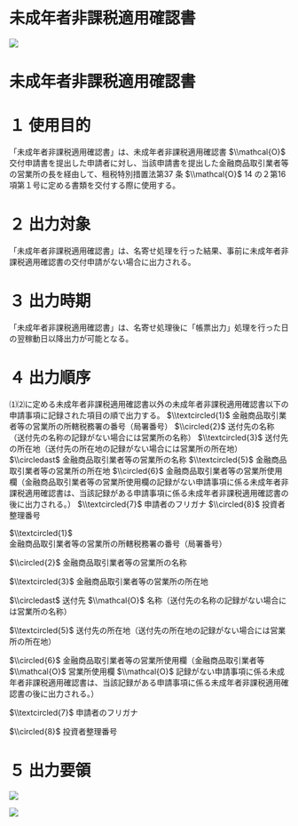 # 未成年者非課税適用確認書

![](https://www.nta.go.jp/tmp/cc1d82c9-1c65-4039-b376-3e553b8f0601/images/79cf1d36c01e172cd6fc05632358670d384edaf64ce32f44e2cf6596610d6c39.jpg)

# 未成年者非課税適用確認書

# １ 使用目的

「未成年者非課税適用確認書」は、未成年者非課税適用確認書 $\\mathcal{O}$ 交付申請書を提出した申請者に対し、当該申請書を提出した金融商品取引業者等の営業所の長を経由して、租税特別措置法第37 条 $\\mathcal{O}$ 14 の２第16 項第１号に定める書類を交付する際に使用する。

# ２ 出力対象

「未成年者非課税適用確認書」は、名寄せ処理を行った結果、事前に未成年者非課税適用確認書の交付申請がない場合に出力される。

# ３ 出力時期

「未成年者非課税適用確認書」は、名寄せ処理後に「帳票出力」処理を行った日の翌稼動日以降出力が可能となる。

# ４ 出力順序

⑴⑵に定める未成年者非課税適用確認書以外の未成年者非課税適用確認書以下の申請事項に記録された項目の順で出力する。 $\\textcircled{1}$ 金融商品取引業者等の営業所の所轄税務署の番号（局署番号） $\\circled{2}$ 送付先の名称（送付先の名称の記録がない場合には営業所の名称） $\\textcircled{3}$ 送付先の所在地（送付先の所在地の記録がない場合には営業所の所在地） $\\circledast$ 金融商品取引業者等の営業所の名称 $\\textcircled{5}$ 金融商品取引業者等の営業所の所在地 $\\circled{6}$ 金融商品取引業者等の営業所使用欄（金融商品取引業者等の営業所使用欄の記録がない申請事項に係る未成年者非課税適用確認書は、当該記録がある申請事項に係る未成年者非課税適用確認書の後に出力される。） $\\textcircled{7}$ 申請者のフリガナ $\\circled{8}$ 投資者整理番号

$\\textcircled{1}$ 金融商品取引業者等の営業所の所轄税務署の番号（局署番号）

$\\circled{2}$ 金融商品取引業者等の営業所の名称

$\\textcircled{3}$ 金融商品取引業者等の営業所の所在地

$\\circledast$ 送付先 $\\mathcal{O}$ 名称（送付先の名称の記録がない場合には営業所の名称）

$\\textcircled{5}$ 送付先の所在地（送付先の所在地の記録がない場合には営業所の所在地）

$\\circled{6}$ 金融商品取引業者等の営業所使用欄（金融商品取引業者等 $\\mathcal{O}$ 営業所使用欄 $\\mathcal{O}$ 記録がない申請事項に係る未成年者非課税適用確認書は、当該記録がある申請事項に係る未成年者非課税適用確認書の後に出力される。）

$\\textcircled{7}$ 申請者のフリガナ

$\\circled{8}$ 投資者整理番号

# ５ 出力要領

![](https://www.nta.go.jp/tmp/cc1d82c9-1c65-4039-b376-3e553b8f0601/images/64313f4de067a3d17a4ebc54fea18532f7a12c88e2caa85a01395fd97698a2c2.jpg)

![](https://www.nta.go.jp/tmp/cc1d82c9-1c65-4039-b376-3e553b8f0601/images/49d0354e99952865c414e38f9c214c544a09bdcfa0b5f2c992bc7712c01016aa.jpg)